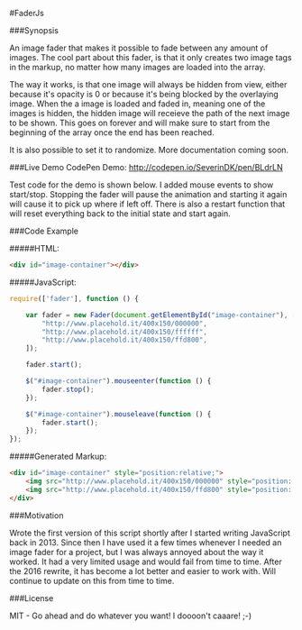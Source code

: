 #FaderJs

###Synopsis

An image fader that makes it possible to fade between any amount of images. The cool part about this fader, is that it only creates two image tags in the markup, no matter how many images are loaded into the array.

The way it works, is that one image will always be hidden from view, either because it's opacity is 0 or because it's being blocked by the overlaying image. When the a image is loaded and faded in, meaning one of the images is hidden, the hidden image will receieve the path of the next image to be shown. This goes on forever and will make sure to start from the beginning of the array once the end has been reached.

It is also possible to set it to randomize. More documentation coming soon.

###Live Demo
CodePen Demo: http://codepen.io/SeverinDK/pen/BLdrLN

Test code for the demo is shown below. I added mouse events to show start/stop.
Stopping the fader will pause the animation and starting it again will cause it to pick up where if left off.
There is also a restart function that will reset everything back to the initial state and start again.

###Code Example

#####HTML:
```html
<div id="image-container"></div>
```

#####JavaScript:
```javascript
require(['fader'], function () {

    var fader = new Fader(document.getElementById("image-container"), [
        "http://www.placehold.it/400x150/000000",
        "http://www.placehold.it/400x150/ffffff",
        "http://www.placehold.it/400x150/ffd800",
    ]);

    fader.start();

    $("#image-container").mouseenter(function () {
        fader.stop();
    });

    $("#image-container").mouseleave(function () {
        fader.start();
    });
});
```

#####Generated Markup:
```html
<div id="image-container" style="position:relative;">
    <img src="http://www.placehold.it/400x150/000000" style="position: absolute;">
    <img src="http://www.placehold.it/400x150/ffd800" style="position: absolute; opacity: 1;">
</div>
```

###Motivation

Wrote the first version of this script shortly after I started writing JavaScript back in 2013. Since then I have used it a few times whenever I needed an image fader for a project, but I was always annoyed about the way it worked. It had a very limited usage and would fail from time to time. After the 2016 rewrite, it has become a lot better and easier to work with. Will continue to update on this from time to time.

###License

MIT - Go ahead and do whatever you want! I doooon't caaare! ;-)
